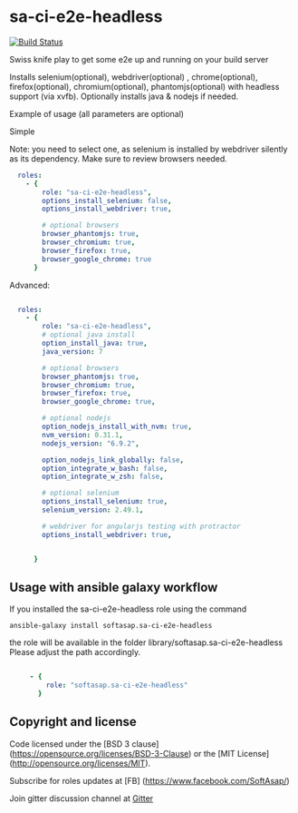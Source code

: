 sa-ci-e2e-headless
==================

[![Build Status](https://travis-ci.org/softasap/sa-ci-e2e-headless.svg?branch=master)](https://travis-ci.org/softasap/sa-ci-e2e-headless)

Swiss knife play to get some e2e up and running on your build server

Installs selenium(optional), webdriver(optional) , chrome(optional), firefox(optional), chromium(optional), phantomjs(optional) with headless support (via xvfb). Optionally installs java & nodejs if needed.

Example of usage (all parameters are optional)

Simple

Note: you need to select one, as selenium is installed by webdriver silently as its dependency.
Make sure to review browsers needed.

```YAML
  roles:
    - {
        role: "sa-ci-e2e-headless",
        options_install_selenium: false,
        options_install_webdriver: true,

        # optional browsers
        browser_phantomjs: true,
        browser_chromium: true,
        browser_firefox: true,
        browser_google_chrome: true
      }
```

Advanced:

```YAML

  roles:
    - {
        role: "sa-ci-e2e-headless",
        # optional java install
        option_install_java: true,
        java_version: 7

        # optional browsers
        browser_phantomjs: true,
        browser_chromium: true,
        browser_firefox: true,
        browser_google_chrome: true,

        # optional nodejs
        option_nodejs_install_with_nvm: true,
        nvm_version: 0.31.1,
        nodejs_version: "6.9.2",        

        option_nodejs_link_globally: false,
        option_integrate_w_bash: false,
        option_integrate_w_zsh: false,

        # optional selenium
        options_install_selenium: true,
        selenium_version: 2.49.1,

        # webdriver for angularjs testing with protractor
        options_install_webdriver: true,


      }

```      


Usage with ansible galaxy workflow
----------------------------------

If you installed the sa-ci-e2e-headless role using the command

`
   ansible-galaxy install softasap.sa-ci-e2e-headless
`

the role will be available in the folder library/softasap.sa-ci-e2e-headless
Please adjust the path accordingly.

```YAML

     - {
         role: "softasap.sa-ci-e2e-headless"
       }

```



Copyright and license
---------------------


Code licensed under the [BSD 3 clause] (https://opensource.org/licenses/BSD-3-Clause) or the [MIT License] (http://opensource.org/licenses/MIT).

Subscribe for roles updates at [FB] (https://www.facebook.com/SoftAsap/)

Join gitter discussion channel at [Gitter](https://gitter.im/softasap)
